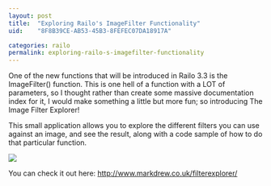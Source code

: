 ```yaml
---
layout: post
title:  "Exploring Railo's ImageFilter Functionality"
uid:	"8F8B39CE-AB53-45B3-8FEFEC07DA18917A"

categories: railo
permalink: exploring-railo-s-imagefilter-functionality
---
```

<p>
One of the new functions that will be introduced in Railo 3.3 is the ImageFilter() function. This is one hell of a function with a LOT of parameters, so I thought rather than create some massive documentation index for it, I would make something a little but more fun; so introducing The Image Filter Explorer!
</p>
<p>
This small application allows you to explore the different filters you can use against an image, and see the result, along with a code sample of how to do that particular function. 
</p>
<p>
	<a href="http://www.markdrew.co.uk/filterexplorer/">
	<img src="http://www.markdrew.co.uk/blog/enclosures/filterExplorer_meidum.png" border="0">
	</a>
</p>

<p>
You can check it out here: <a href="http://www.markdrew.co.uk/filterexplorer/" title="Filter Explorer">http://www.markdrew.co.uk/filterexplorer/</a>
</p>